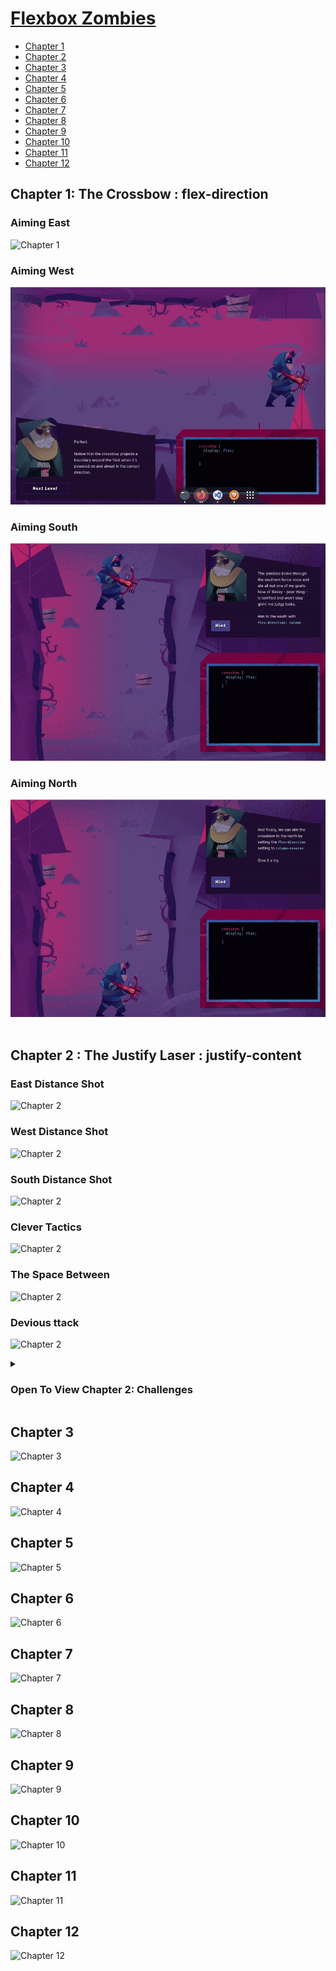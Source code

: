 # [Flexbox Zombies](https://mastery.games/flexboxzombies/)

- [Chapter 1](#Chapter-1)
- [Chapter 2](#Chapter-2)
- [Chapter 3](#Chapter-3)
- [Chapter 4](#Chapter-4)
- [Chapter 5](#Chapter-5)
- [Chapter 6](#Chapter-6)
- [Chapter 7](#Chapter-7)
- [Chapter 8](#Chapter-8)
- [Chapter 9](#Chapter-9)
- [Chapter 10](#Chapter-10)
- [Chapter 11](#Chapter-11)
- [Chapter 12](#Chapter-12)

<!-- /TOC -->

## Chapter 1: The Crossbow : flex-direction

### Aiming East

![Chapter 1](https://raw.githubusercontent.com/vixhnuchandran/flexbox-zombies/main/gifs/c11.gif)

### Aiming West

![Chapter 1](https://raw.githubusercontent.com/vixhnuchandran/flexbox-zombies/main/gifs/c12.gif)

### Aiming South

![Chapter 1](https://raw.githubusercontent.com/vixhnuchandran/flexbox-zombies/main/gifs/c13.gif)

### Aiming North

![Chapter 1](https://raw.githubusercontent.com/vixhnuchandran/flexbox-zombies/main/gifs/c14.gif)
<br>
<br>

## Chapter 2 : The Justify Laser : justify-content

### East Distance Shot

![Chapter 2](https://raw.githubusercontent.com/vixhnuchandran/flexbox-zombies/main/gifs/c21.gif)

### West Distance Shot

![Chapter 2](https://raw.githubusercontent.com/vixhnuchandran/flexbox-zombies/main/gifs/c22.gif)

### South Distance Shot

![Chapter 2](https://raw.githubusercontent.com/vixhnuchandran/flexbox-zombies/main/gifs/c23.gif)

### Clever Tactics

![Chapter 2](https://raw.githubusercontent.com/vixhnuchandran/flexbox-zombies/main/gifs/c24.gif)

### The Space Between

![Chapter 2](https://raw.githubusercontent.com/vixhnuchandran/flexbox-zombies/main/gifs/c25.gif)

### Devious ttack

![Chapter 2](https://raw.githubusercontent.com/vixhnuchandran/flexbox-zombies/main/gifs/c26.gif)

<details>
<summary> <h3> Open To View Chapter 2: Challenges </h3> </summary>

### Challenge 1

![Chapter 2](https://raw.githubusercontent.com/vixhnuchandran/flexbox-zombies/main/gifs/challenges/2.1.gif)

### Challenge 2

![Chapter 2](https://raw.githubusercontent.com/vixhnuchandran/flexbox-zombies/main/gifs/challenges/2.2.gif)

### Challenge 3

![Chapter 2](https://raw.githubusercontent.com/vixhnuchandran/flexbox-zombies/main/gifs/challenges/2.3.gif)

### Challenge 4

![Chapter 2](https://raw.githubusercontent.com/vixhnuchandran/flexbox-zombies/main/gifs/challenges/2.4.gif)

### Challenge 5

![Chapter 2](https://raw.githubusercontent.com/vixhnuchandran/flexbox-zombies/main/gifs/challenges/2.5.gif)

### Challenge 6

![Chapter 2](https://raw.githubusercontent.com/vixhnuchandran/flexbox-zombies/main/gifs/challenges/2.6.gif)

### Challenge 7

![Chapter 2](https://raw.githubusercontent.com/vixhnuchandran/flexbox-zombies/main/gifs/challenges/2.7.gif)

### Challenge 8

![Chapter 2](https://raw.githubusercontent.com/vixhnuchandran/flexbox-zombies/main/gifs/challenges/2.8.gif)

### Challenge 9

![Chapter 2](https://raw.githubusercontent.com/vixhnuchandran/flexbox-zombies/main/gifs/challenges/2.9.gif)

</details>

## Chapter 3

![Chapter 3](https://raw.githubusercontent.com/vixhnuchandran/flexbox-zombies/main/gifs/c3.gif)

## Chapter 4

![Chapter 4](https://raw.githubusercontent.com/vixhnuchandran/flexbox-zombies/main/gifs/c4.gif)

## Chapter 5

![Chapter 5](https://raw.githubusercontent.com/vixhnuchandran/flexbox-zombies/main/gifs/c5.gif)

## Chapter 6

![Chapter 6](https://raw.githubusercontent.com/vixhnuchandran/flexbox-zombies/main/gifs/c6x.gif)

## Chapter 7

![Chapter 7](https://raw.githubusercontent.com/vixhnuchandran/flexbox-zombies/main/gifs/c7x.gif)

## Chapter 8

![Chapter 8](https://raw.githubusercontent.com/vixhnuchandran/flexbox-zombies/main/gifs/c8x.gif)

## Chapter 9

![Chapter 9](https://raw.githubusercontent.com/vixhnuchandran/flexbox-zombies/main/gifs/c9x.gif)

## Chapter 10

![Chapter 10](https://raw.githubusercontent.com/vixhnuchandran/flexbox-zombies/main/gifs/c10x.gif)

## Chapter 11

![Chapter 11](https://raw.githubusercontent.com/vixhnuchandran/flexbox-zombies/main/gifs/c11x.gif)

## Chapter 12

![Chapter 12](https://raw.githubusercontent.com/vixhnuchandran/flexbox-zombies/main/gifs/c12x.gif)
